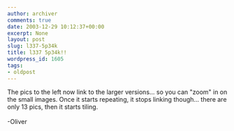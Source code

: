 ```yaml
---
author: archiver
comments: true
date: 2003-12-29 10:12:37+00:00
excerpt: None
layout: post
slug: l337-5p34k
title: l337 5p34k!!
wordpress_id: 1605
tags:
- oldpost
---
```


The pics to the left now link to the larger versions... so you can "zoom" in on the small images.  Once it starts repeating, it stops linking though... there are only 13 pics, then it starts tiling.<br /><br />-Oliver